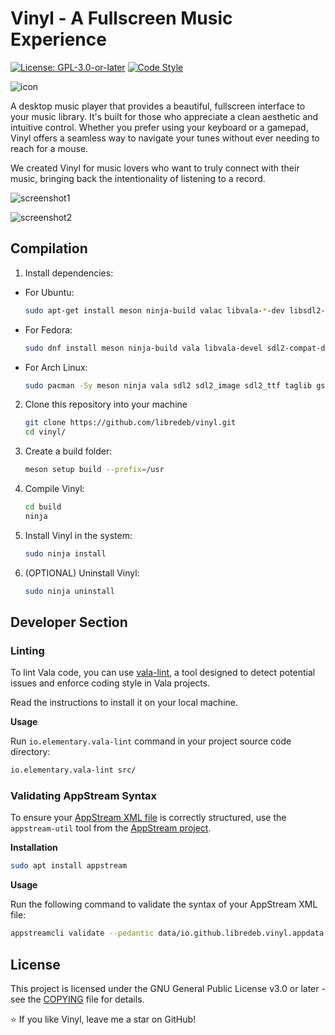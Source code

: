 # Vinyl - A Fullscreen Music Experience

[![License: GPL-3.0-or-later](https://img.shields.io/badge/License-GPL%203.0--or--later-green.svg)](https://opensource.org/licenses/GPL-3.0)
[![Code Style](https://img.shields.io/badge/code%20style-Vala-purple.svg)](https://wiki.gnome.org/Projects/Vala)

![icon](https://cdn.jsdelivr.net/gh/libredeb/vinyl@main/data/icons/128/vinyl.svg)

A desktop music player that provides a beautiful, fullscreen interface to your music library. It's built for those who appreciate a clean aesthetic and intuitive control. Whether you prefer using your keyboard or a gamepad, Vinyl offers a seamless way to navigate your tunes without ever needing to reach for a mouse.

We created Vinyl for music lovers who want to truly connect with their music, bringing back the intentionality of listening to a record.

![screenshot1](https://cdn.jsdelivr.net/gh/libredeb/vinyl@main/data/screenshot.png)

![screenshot2](https://cdn.jsdelivr.net/gh/libredeb/vinyl@main/data/screenshot2.png)

## Compilation

   1. Install dependencies:
   * For Ubuntu:
      ```sh
      sudo apt-get install meson ninja-build valac libvala-*-dev libsdl2-dev libsdl2-image-dev libsdl2-ttf-dev libtagc0-dev libgstreamer1.0-dev libgstreamer-plugins-base1.0-dev python3 python3-wheel python3-setuptools
      ```
   * For Fedora:
      ```sh
      sudo dnf install meson ninja-build vala libvala-devel sdl2-compat-devel SDL2_image-devel SDL2_ttf-devel taglib-devel gstreamer1-devel gstreamer1-plugins-base-devel python3 python3-wheel python3-setuptools
      ```
   * For Arch Linux:
      ```sh
      sudo pacman -Sy meson ninja vala sdl2 sdl2_image sdl2_ttf taglib gstreamer gst-plugins-base-libs python python-wheel python-setuptools
      ```
   2. Clone this repository into your machine
      ```sh
      git clone https://github.com/libredeb/vinyl.git
      cd vinyl/
      ```
   3. Create a build folder:
      ```sh
      meson setup build --prefix=/usr
      ```
   4. Compile Vinyl:
      ```sh
      cd build
      ninja
      ```
   5. Install Vinyl in the system:
      ```sh
      sudo ninja install
      ```
   6. (OPTIONAL) Uninstall Vinyl:
      ```sh
      sudo ninja uninstall
      ```

## Developer Section

### Linting

To lint Vala code, you can use [vala-lint](https://github.com/vala-lang/vala-lint), a tool designed to detect potential issues and enforce coding style in Vala projects.

Read the instructions to install it on your local machine.

**Usage**

Run `io.elementary.vala-lint` command in your project source code directory:

```sh
io.elementary.vala-lint src/
```

### Validating AppStream Syntax

To ensure your [AppStream XML file](data/io.github.libredeb.vinyl.appdata.xml.in) is correctly structured, use the `appstream-util` tool from the [AppStream project](https://www.freedesktop.org/software/appstream/docs/).

**Installation**

```sh
sudo apt install appstream
```

**Usage**

Run the following command to validate the syntax of your AppStream XML file:

```sh
appstreamcli validate --pedantic data/io.github.libredeb.vinyl.appdata.xml.in
```

## License

This project is licensed under the GNU General Public License v3.0 or later - see the [COPYING](COPYING) file for details.

⭐ If you like Vinyl, leave me a star on GitHub!